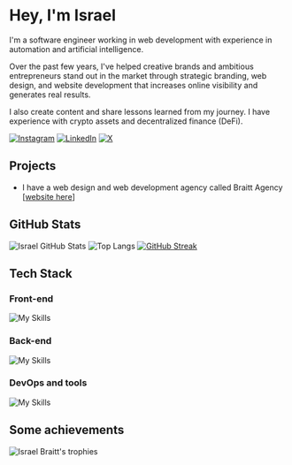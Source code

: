 # Hey, I'm Israel
I'm a software engineer working in web development with experience in automation and artificial intelligence.

Over the past few years, I've helped creative brands and ambitious entrepreneurs stand out in the market through strategic branding, web design, and website development that increases online visibility and generates real results.

I also create content and share lessons learned from my journey. I  have experience with crypto assets and decentralized finance (DeFi).

[![Instagram](https://img.shields.io/badge/Instagram-E4405F?style=for-the-badge&logo=instagram&logoColor=white)](https://instagram.com/israelbraitt)
[![LinkedIn](https://img.shields.io/badge/LinkedIn-0077B5?style=for-the-badge&logo=linkedin&logoColor=white)](https://linkedin.com/in/israelbraitt)
[![X](https://img.shields.io/badge/X%20(Twitter)-000000?style=for-the-badge&logo=x&logoColor=white)](https://x.com/israelbraitt)

## Projects
- I have a web design and web development agency called Braitt Agency [[website here](https://www.braittagency.com)]

## GitHub Stats
![Israel GitHub Stats](https://github-readme-stats.vercel.app/api?username=israelbraitt&show_icons=true&title_color=fff&icon_color=20c20e&text_color=9e9e9e&bg_color=0d1117)
![Top Langs](https://github-readme-stats.vercel.app/api/top-langs/?username=israelbraitt&show_icons=true&layout=compact&langs_count=8&title_color=fff&text_color=9e9e9e&bg_color=0d1117)
[![GitHub Streak](https://streak-stats.demolab.com?user=israelbraitt&theme=dark&mode=weekly)](https://git.io/streak-stats)

## Tech Stack
### Front-end
![My Skills](https://skillicons.dev/icons?i=html,css,js,typescript,react)

### Back-end
![My Skills](https://skillicons.dev/icons?i=python,java,mysql,nodejs)

### DevOps and tools
![My Skills](https://skillicons.dev/icons?i=git,figma,godot)

## Some achievements
![Israel Braitt's trophies](https://github-profile-trophy.vercel.app/?username=israelbraitt&theme=darkhub&no-frame=true&rank=SECRET,SSS,SS,S,AAA,AA,A)
